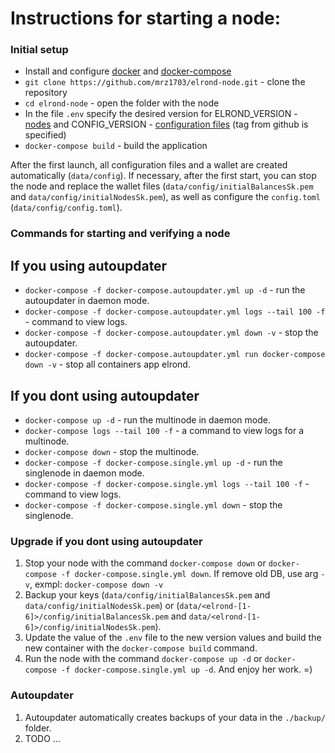 # Instructions for starting a node:
### Initial setup
 * Install and configure [docker](https://docs.docker.com/install/) and [docker-compose](https://docs.docker.com/compose/install/)
 * `git clone https://github.com/mrz1703/elrond-node.git` - clone the repository
 * `cd elrond-node` - open the folder with the node
 * In the file `.env` specify the desired version for ELROND_VERSION - [nodes](https://github.com/ElrondNetwork/elrond-go) and CONFIG_VERSION - [configuration files](https://github.com/ElrondNetwork/elrond-config) (tag from github is specified)
 * `docker-compose build` - build the application


After the first launch, all configuration files and a wallet are created automatically (`data/config`). If necessary, after the first start, you can stop the node and replace the wallet files (`data/config/initialBalancesSk.pem` and `data/config/initialNodesSk.pem`), as well as configure the `config.toml` (`data/config/config.toml`).


### Commands for starting and verifying a node
## If you using autoupdater
 * `docker-compose -f docker-compose.autoupdater.yml up -d` - run the autoupdater in daemon mode.
 * `docker-compose -f docker-compose.autoupdater.yml logs --tail 100 -f` - command to view logs.
 * `docker-compose -f docker-compose.autoupdater.yml down -v` - stop the autoupdater.
 * `docker-compose -f docker-compose.autoupdater.yml run docker-compose down -v` - stop all containers app elrond.


## If you dont using autoupdater
 * `docker-compose up -d` - run the multinode in daemon mode.
 * `docker-compose logs --tail 100 -f` - a command to view logs for a multinode.
 * `docker-compose down` - stop the multinode.
 * `docker-compose -f docker-compose.single.yml up -d` - run the singlenode in daemon mode.
 * `docker-compose -f docker-compose.single.yml logs --tail 100 -f` - command to view logs.
 * `docker-compose -f docker-compose.single.yml down` - stop the singlenode.

### Upgrade if you dont using autoupdater
 1) Stop your node with the command `docker-compose down` or `docker-compose -f docker-compose.single.yml down`. If remove old DB, use arg `-v`, exmpl: `docker-compose down -v`
 2) Backup your keys (`data/config/initialBalancesSk.pem` and `data/config/initialNodesSk.pem`) or (`data/<elrond-[1-6]>/config/initialBalancesSk.pem` and `data/<elrond-[1-6]>/config/initialNodesSk.pem`).
 3) Update the value of the `.env` file to the new version values and build the new container with the `docker-compose build` command.
 4) Run the node with the command `docker-compose up -d` or `docker-compose -f docker-compose.single.yml up -d`. And enjoy her work. =)

### Autoupdater
 1) Autoupdater automatically creates backups of your data in the `./backup/` folder.
 2) TODO ...
